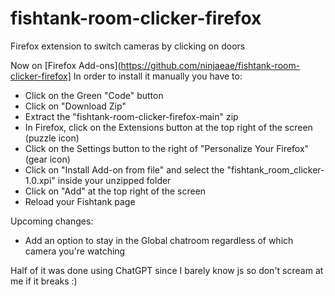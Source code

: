 # fishtank-room-clicker-firefox
Firefox extension to switch cameras by clicking on doors

Now on [Firefox Add-ons](https://github.com/ninjaeae/fishtank-room-clicker-firefox]
In order to install it manually you have to:
- Click on the Green "Code" button
- Click on "Download Zip"
- Extract the "fishtank-room-clicker-firefox-main" zip
- In Firefox, click on the Extensions button at the top right of the screen (puzzle icon)
- Click on the Settings button to the right of "Personalize Your Firefox" (gear icon)
- Click on "Install Add-on from file" and select the "fishtank_room_clicker-1.0.xpi" inside your unzipped folder
- Click on "Add" at the top right of the screen
- Reload your Fishtank page
  
Upcoming changes:
- Add an option to stay in the Global chatroom regardless of which camera you're watching

Half of it was done using ChatGPT since I barely know js so don't scream at me if it breaks :)
